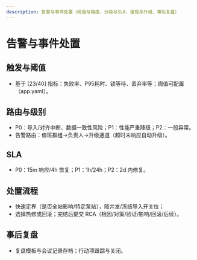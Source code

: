 ```yaml
---
description: 告警与事件处置（阈值与路由、分级与SLA、值班与升级、事后复盘）
---
```

# 告警与事件处置

## 触发与阈值
- 基于 [23/40] 指标：失败率、P95耗时、锁等待、丢弃率等；阈值可配置（app.yaml）。

## 路由与级别
- P0：导入/对齐中断、数据一致性风险；P1：性能严重降级；P2：一般异常。
- 告警路由：值班群组→负责人→升级通道（超时未响应自动升级）。

## SLA
- P0：15m 响应/4h 恢复；P1：1h/24h；P2：2d 内修复。

## 处置流程
- 快速定界（是否全站影响/特定泵站），降并发/冻结导入开关位；
- 选择热修或回滚；完结后提交 RCA（根因/对策/验证/影响/回滚/后续）。

## 事后复盘
- 复盘模板与会议记录存档；行动项跟踪与关闭。